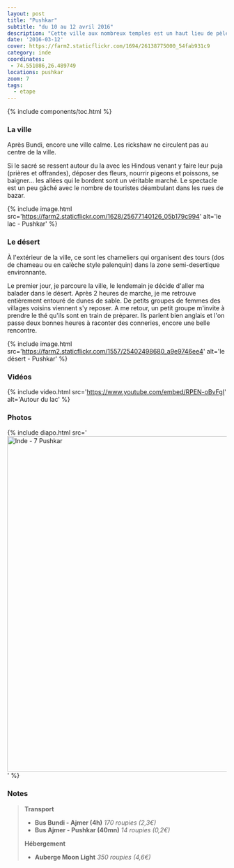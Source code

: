 ```yaml
---
layout: post
title: "Pushkar"
subtitle: "du 10 au 12 avril 2016"
description: "Cette ville aux nombreux temples est un haut lieu de pèlerinage pour les Hindous avec son lac sacré bordé de ghats"
date: '2016-03-12'
cover: https://farm2.staticflickr.com/1694/26138775000_54fab931c9
category: inde
coordinates:
 - 74.551086,26.489749
locations: pushkar
zoom: 7
tags:
  - etape
---
```


{% include components/toc.html %}

### La ville

Après Bundi, encore une ville calme. Les rickshaw ne circulent pas au centre de la ville.

Si le sacré se ressent autour du la avec les Hindous venant y faire leur puja (prières et offrandes),  déposer des fleurs,  nourrir pigeons et poissons, se baigner... les allées qui le bordent sont un véritable marché. Le spectacle est un peu gâché avec le nombre de touristes déambulant dans les rues de bazar.

{% include image.html
  src='https://farm2.staticflickr.com/1628/25677140126_05b179c994'
  alt='le lac - Pushkar'
%}

### Le désert

À l'extérieur de la ville, ce sont les chameliers qui organisent des tours (dos de chameau ou en calèche style palenquin) dans la zone semi-desertique environnante.

Le premier jour, je parcoure la ville, le lendemain je décide d'aller ma balader dans le désert. Après 2 heures de marche, je me retrouve entièrement entouré de dunes de sable. De petits groupes de femmes des villages voisins viennent s'y reposer. A me retour, un petit groupe m'invite à prendre le thé qu'ils sont en train de préparer. Ils parlent bien anglais et l'on passe deux bonnes heures à raconter des conneries, encore une belle rencontre.

{% include image.html
  src='https://farm2.staticflickr.com/1557/25402498680_a9e9746ee4'
  alt='le désert - Pushkar'
%}

### Vidéos

{% include video.html
  src='https://www.youtube.com/embed/RPEN-oBvFgI'
  alt='Autour du lac'
%}

### Photos

{% include diapo.html
  src='<a data-flickr-embed="true"  href="https://www.flickr.com/photos/planitude/albums/72157665797452315" title="Inde - 7 Pushkar"><img src="https://farm2.staticflickr.com/1628/25677140126_05b179c994_b.jpg" width="1024" height="768" alt="Inde - 7 Pushkar"></a><script async src="//embedr.flickr.com/assets/client-code.js" charset="utf-8"></script>'
%}

### Notes

>**Transport**
>
>- **Bus Bundi - Ajmer (4h)** *170 roupies (2,3€)*
>- **Bus Ajmer - Pushkar (40mn)** *14 roupies (0,2€)*
>
>**Hébergement**
>
>- **Auberge Moon Light** *350 roupies (4,6€)*
